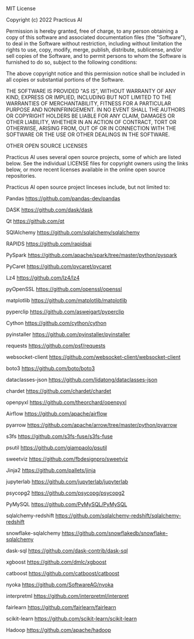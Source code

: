 MIT License

Copyright (c) 2022 Practicus AI

Permission is hereby granted, free of charge, to any person obtaining a copy
of this software and associated documentation files (the "Software"), to deal
in the Software without restriction, including without limitation the rights
to use, copy, modify, merge, publish, distribute, sublicense, and/or sell
copies of the Software, and to permit persons to whom the Software is
furnished to do so, subject to the following conditions:

The above copyright notice and this permission notice shall be included in all
copies or substantial portions of the Software.

THE SOFTWARE IS PROVIDED "AS IS", WITHOUT WARRANTY OF ANY KIND, EXPRESS OR
IMPLIED, INCLUDING BUT NOT LIMITED TO THE WARRANTIES OF MERCHANTABILITY,
FITNESS FOR A PARTICULAR PURPOSE AND NONINFRINGEMENT. IN NO EVENT SHALL THE
AUTHORS OR COPYRIGHT HOLDERS BE LIABLE FOR ANY CLAIM, DAMAGES OR OTHER
LIABILITY, WHETHER IN AN ACTION OF CONTRACT, TORT OR OTHERWISE, ARISING FROM,
OUT OF OR IN CONNECTION WITH THE SOFTWARE OR THE USE OR OTHER DEALINGS IN THE
SOFTWARE.


OTHER OPEN SOURCE LICENSES 

Practicus AI uses several open source projects, some of which are listed below. 
See the individual LICENSE files for copyright owners using the links below, 
or more recent licenses available in the online open source repositories.

Practicus AI open source project linceses include, but not limited to: 

Pandas
https://github.com/pandas-dev/pandas

DASK
https://github.com/dask/dask

Qt
https://github.com/qt

SQlAlchemy
https://github.com/sqlalchemy/sqlalchemy

RAPIDS
https://github.com/rapidsai

PySpark
https://github.com/apache/spark/tree/master/python/pyspark

PyCaret
https://github.com/pycaret/pycaret

Lz4
https://github.com/lz4/lz4

pyOpenSSL
https://github.com/openssl/openssl

matplotlib
https://github.com/matplotlib/matplotlib

pyperclip
https://github.com/asweigart/pyperclip

Cython
https://github.com/cython/cython

pyinstaller
https://github.com/pyinstaller/pyinstaller

requests
https://github.com/psf/requests

websocket-client
https://github.com/websocket-client/websocket-client

boto3
https://github.com/boto/boto3

dataclasses-json
https://github.com/lidatong/dataclasses-json

chardet
https://github.com/chardet/chardet

openpyxl
https://github.com/theorchard/openpyxl

Airflow
https://github.com/apache/airflow

pyarrow
https://github.com/apache/arrow/tree/master/python/pyarrow

s3fs
https://github.com/s3fs-fuse/s3fs-fuse

psutil
https://github.com/giampaolo/psutil

sweetviz
https://github.com/fbdesignpro/sweetviz

Jinja2
https://github.com/pallets/jinja

jupyterlab
https://github.com/jupyterlab/jupyterlab

psycopg2
https://github.com/psycopg/psycopg2

PyMySQL
https://github.com/PyMySQL/PyMySQL

sqlalchemy-redshift
https://github.com/sqlalchemy-redshift/sqlalchemy-redshift

snowflake-sqlalchemy
https://github.com/snowflakedb/snowflake-sqlalchemy

dask-sql
https://github.com/dask-contrib/dask-sql

xgboost
https://github.com/dmlc/xgboost

catboost
https://github.com/catboost/catboost

nyoka
https://github.com/SoftwareAG/nyoka

interpretml
https://github.com/interpretml/interpret

fairlearn
https://github.com/fairlearn/fairlearn

scikit-learn
https://github.com/scikit-learn/scikit-learn

Hadoop
https://github.com/apache/hadoop
